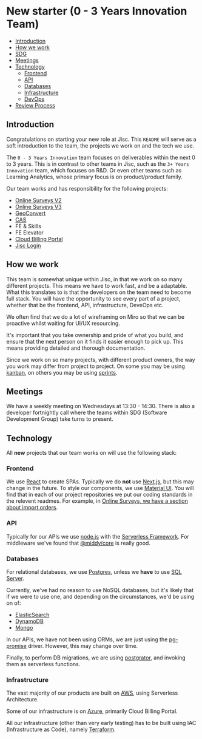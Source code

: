 # New starter (0 - 3 Years Innovation Team)

* [Introduction](##Introduction)
* [How we work](##How-we-work)
* [SDG](##SDG)
* [Meetings](##meetigs)
* [Technology](##Technology)
    * [Frontend](###Frontend)
    * [API](###API)
    * [Databases](###Databases)
    * [Infrastructure](###Infrastructure)
    * [DevOps](###DevOp)
* [Review Process](##Review-Process)

## Introduction

Congratulations on starting your new role at Jisc. This `README` will serve as a soft introduction to the team, the projects we work on and the tech we use.

The `0 - 3 Years Innovation` team focuses on deliverables within the next 0 to 3 years. This is in contrast to other teams in Jisc, such as the `3+ Years Innovation` team, which focuses on R&D. Or even other teams such as Learning Analytics, whose primary focus is on product/product family.

Our team works and has responsibility for the following projects:

- [Online Surveys V2](https://github.com/janetuk/bos2-core)
- [Online Surveys V3](https://github.com/jiscsd/online-surveys)
- [GeoConvert](https://github.com/JiscSD/geoconvert/)
- [CAS](https://github.com/jiscsd/census-platform)
- FE & Skills
- FE Elevator
- [Cloud Billing Portal](https://github.com/JiscSD/cloud-billing-portal/)
- [Jisc Login](https://github.com/JiscSD/jisc-sso)

## How we work

This team is somewhat unique within Jisc, in that we work on so many different projects. This means we have to work fast, and be a adaptable. What this translates to is that the developers on the team need to become full stack. You will have the opportunity to see every part of a project, whether that be the frontend, API, infrastructure, DeveOps etc.

We often find that we do a lot of wireframing on Miro so that we can be proactive whilst waiting for UI/UX resourcing.

It's important that you take ownership and pride of what you build, and ensure that the next person on it finds it easier enough to pick up. This means providing detailed and thorough documentation.

Since we work on so many projects, with different product owners, the way you work may differ from project to project. On some you may be using [kanban](https://www.atlassian.com/agile/kanban), on others you may be using [sprints](https://www.atlassian.com/agile/scrum/sprints).

## Meetings

We have a weekly meeting on Wednesdays at 13:30 - 14:30. There is also a developer fortnightly call where the teams within SDG (Software Development Group) take turns to present.

## Technology

All **new** projects that our team works on will use the following stack:

### Frontend

We use [React](https://reactjs.org/) to create SPAs. Typically we do **not** use [Next.js](https://nextjs.org/), but this may change in the future. To style our components, we use [Material UI](https://material-ui.com/). You will find that in each of our project repositories we put our coding standards in the relevent readmes. For example, in [Online Surveys, we have a section about import orders](https://github.com/JiscSD/online-surveys/tree/master/ui#react-coding-standards).

### API

Typically for our APIs we use [node.js](https://nodejs.org/en/) with the [Serverless Framework](https://www.serverless.com/). For middleware we've found that [@middy/core](https://www.npmjs.com/package/@middy/core) is really good.

### Databases

For relational databases, we use [Postgres](https://www.postgresql.org), unless we **have** to use [SQL Server](https://www.microsoft.com/en-gb/sql-server/sql-server-downloads).

Currently, we've had no reason to use NoSQL databases, but it's likely that if we were to use one, and depending on the circumstances, we'd be using on of: 

* [ElasticSearch](https://www.elastic.co/)
* [DynamoDB](https://aws.amazon.com/dynamodb/)
* [Mongo](https://www.mongodb.com/3)

In our APIs, we have not been using ORMs, we are just using the [pg-promise](https://github.com/vitaly-t/pg-promise) driver. However, this may change over time.

Finally, to perform DB migrations, we are using [postgrator](https://www.npmjs.com/package/postgrator), and invoking them as serverless functions.

### Infrastructure

The vast majority of our products are built on [AWS](https://aws.amazon.com/), using Serverless Architecture.

Some of our infrastructure is on [Azure](https://azure.microsoft.com/en-gb/), primarily Cloud Billing Portal.

All our infrastructure (other than very early testing) has to be built using IAC (Infrastructure as Code), namely [Terraform](https://www.terraform.io/).